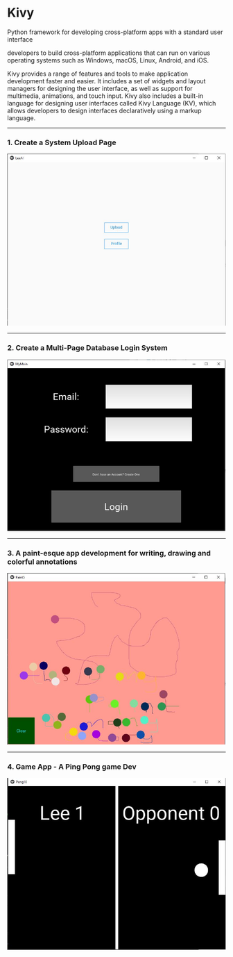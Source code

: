 # Kivy
Python framework for developing cross-platform apps with a standard user interface

developers to build cross-platform applications that can run on various operating systems such as Windows, macOS, Linux, Android, and iOS.

Kivy provides a range of features and tools to make application development faster and easier. It includes a set of widgets and layout managers for designing the user interface, as well as support for multimedia, animations, and touch input. Kivy also includes a built-in language for designing user interfaces called Kivy Language (KV), which allows developers to design interfaces declaratively using a markup language.

***
### 1. Create a System Upload Page

![images1](Kivy/images/gui.JPG)

*** 
### 2. Create a Multi-Page Database Login System

![images2](Kivy/images/multi_page_login.JPG)

***
### 3. A paint-esque app development for writing, drawing and colorful annotations

![images3](Kivy/images/paint.JPG)

***
### 4. Game App - A Ping Pong game Dev

![images4](Kivy/images/pong.JPG)
